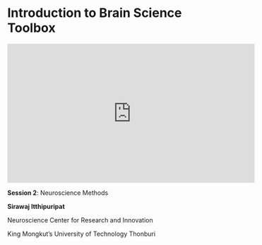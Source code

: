 # Introduction to Brain Science Toolbox

<iframe width="560" height="315" src="https://www.youtube.com/embed/_7P8hCBnpvc" title="YouTube video player" frameborder="0" allow="accelerometer; autoplay; clipboard-write; encrypted-media; gyroscope; picture-in-picture; web-share" allowfullscreen></iframe>

**Session 2**: Neuroscience Methods

**Sirawaj Itthipuripat**

Neuroscience Center for Research and Innovation

King Mongkut’s University of Technology Thonburi

